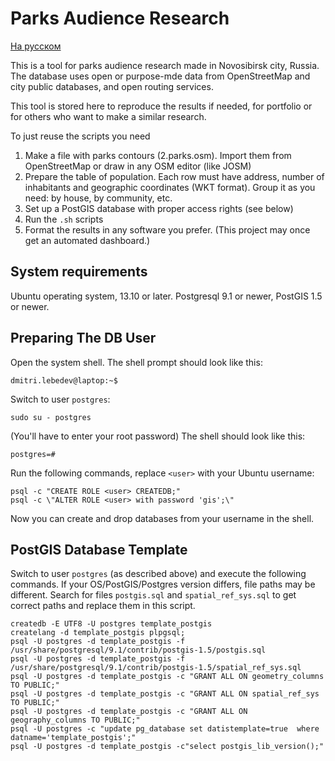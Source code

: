Parks Audience Research
=======================

[На русском][1]

This is a tool for parks audience research made in Novosibirsk city, Russia. The database uses open or purpose-mde data from OpenStreetMap and city public databases, and open routing services.

This tool is stored here to reproduce the results if needed, for portfolio or for others who want to make a similar research.

To just reuse the scripts you need

1. Make a file with parks contours (2.parks.osm). Import them from OpenStreetMap or draw in any OSM editor (like JOSM)
1. Prepare the table of population. Each row must have address, number of inhabitants and geographic coordinates (WKT format). Group it as you need: by house, by community, etc.
1. Set up a PostGIS database with proper access rights (see below)
1. Run the `.sh` scripts
1. Format the results in any software you prefer. (This project may once get an automated dashboard.)

System requirements
-------------------

Ubuntu operating system, 13.10 or later. Postgresql 9.1 or newer, PostGIS 1.5 or newer.

Preparing The DB User
---------------------

Open the system shell. The shell prompt should look like this:

	dmitri.lebedev@laptop:~$ 

Switch to user `postgres`:

	sudo su - postgres

(You'll have to enter your root password) The shell should look like this:

	postgres=#

Run the following commands, replace `<user>` with your Ubuntu username:

	psql -c "CREATE ROLE <user> CREATEDB;"
	psql -c \"ALTER ROLE <user> with password 'gis';\"

Now you can create and drop databases from your username in the shell.

PostGIS Database Template
-------------------------

Switch to user `postgres` (as described above) and execute the following commands. If your OS/PostGIS/Postgres version differs, file paths may be different. Search for files `postgis.sql` and `spatial_ref_sys.sql` to get correct paths and replace them in this script.

	createdb -E UTF8 -U postgres template_postgis
	createlang -d template_postgis plpgsql;
	psql -U postgres -d template_postgis -f /usr/share/postgresql/9.1/contrib/postgis-1.5/postgis.sql
	psql -U postgres -d template_postgis -f /usr/share/postgresql/9.1/contrib/postgis-1.5/spatial_ref_sys.sql
	psql -U postgres -d template_postgis -c "GRANT ALL ON geometry_columns TO PUBLIC;"
	psql -U postgres -d template_postgis -c "GRANT ALL ON spatial_ref_sys TO PUBLIC;"
	psql -U postgres -d template_postgis -c "GRANT ALL ON geography_columns TO PUBLIC;"
	psql -U postgres -c "update pg_database set datistemplate=true  where datname='template_postgis';"
	psql -U postgres -d template_postgis -c"select postgis_lib_version();"




  [1]: https://github.com/culebron/nskparks/blob/master/readme.ru.md

